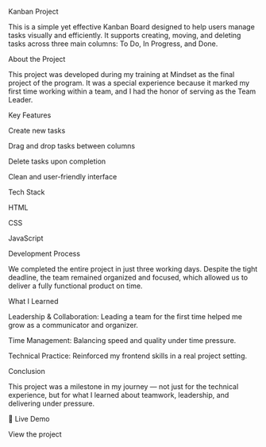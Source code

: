 Kanban Project

This is a simple yet effective Kanban Board designed to help users manage tasks visually and efficiently. It supports creating, moving, and deleting tasks across three main columns: To Do, In Progress, and Done.

About the Project

This project was developed during my training at Mindset as the final project of the program. It was a special experience because it marked my first time working within a team, and I had the honor of serving as the Team Leader.

Key Features

Create new tasks

Drag and drop tasks between columns

Delete tasks upon completion

Clean and user-friendly interface


Tech Stack

HTML

CSS

JavaScript


Development Process

We completed the entire project in just three working days. Despite the tight deadline, the team remained organized and focused, which allowed us to deliver a fully functional product on time.

What I Learned

Leadership & Collaboration: Leading a team for the first time helped me grow as a communicator and organizer.

Time Management: Balancing speed and quality under time pressure.

Technical Practice: Reinforced my frontend skills in a real project setting.


Conclusion

This project was a milestone in my journey — not just for the technical experience, but for what I learned about teamwork, leadership, and delivering under pressure.

🔗 Live Demo

View the project




